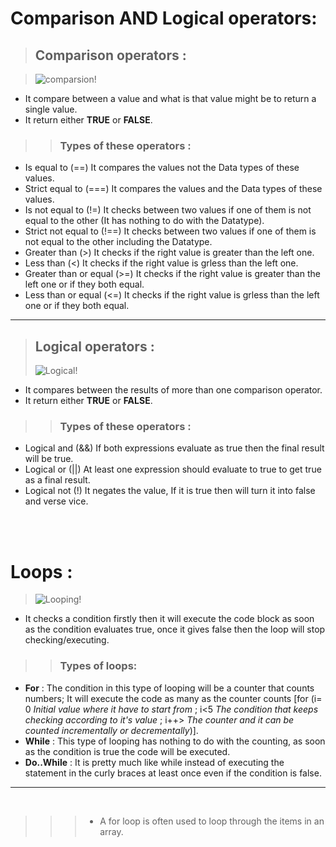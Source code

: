 # Comparison AND Logical operators: 

> ## Comparison operators : 

>![comparsion!](https://cdn.javascripttutorial.net/wp-content/uploads/2016/11/JavaScript-Comparison-Operators.png)
* It compare between a value and what is that value might be to return a single value.
* It return either **TRUE** or **FALSE**.
>> ### Types of these operators : 
* Is equal to (==) It compares the values not the Data types of these values. 
* Strict equal to (===) It compares the values and the Data types of these values. 
* Is not equal to (!=) It checks between two values if one of them is not equal to the other (It has nothing to do with the Datatype).
* Strict not equal to (!==) It checks between two values if one of them is not equal to the other including the Datatype.
* Greater than (>) It checks if the right value is greater than the left one.
* Less than (<) It checks if the right value is grless than the left one.
* Greater than or equal (>=) It checks if the right value is greater than the left one or if they both equal.
* Less than or equal (<=) It checks if the right value is grless than the left one or if they both equal.

<hr>

> ## Logical operators : 
>![Logical!](https://awario.com/upload/blog/boolean-search-for-social-media-monitoring/3.png)
* It compares between the results of more than one comparison operator.
* It return either **TRUE** or **FALSE**.
 >> ### Types of these operators :
 * Logical and (&&) If both expressions evaluate as true then the final result will be true.
 * Logical or (||) At least one expression should evaluate to true to get true as a final result.
 * Logical not (!) It negates the value, If it is true then will turn it into false and verse vice.

<br>
<br>


# Loops : 
>![Looping!](https://designshack.net/wp-content/uploads/prog101-2.jpg)
* It checks a condition firstly then it will execute the code block as soon as the condition evaluates true, once it gives false then the loop will stop checking/executing.

>> ### Types of loops:
* **For** : The condition in this type of looping will be a counter that counts numbers; It will execute the code as many as the counter counts [for (i= 0 _Initial value where it have to start from_ ; i<5 _The condition that keeps checking according to it's value_ ; i++> _The counter and it can be counted incrementally or decrementally_)].
* **While** : This type of looping has nothing to do with the counting, as soon as the condition is true the code will be executed.
* **Do..While** : It is pretty much like while instead of executing the statement in the curly braces at least once even if the condition is false.

<hr>
<br>

>>> * A for loop is often used to loop through the items in an array.
